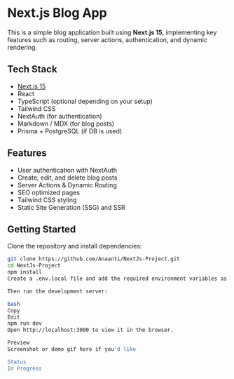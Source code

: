 # Next.js Blog App

This is a simple blog application built using **Next.js 15**, implementing key features such as routing, server actions, authentication, and dynamic rendering.

## Tech Stack

- [Next.js 15](https://nextjs.org/)
- React
- TypeScript (optional depending on your setup)
- Tailwind CSS
- NextAuth (for authentication)
- Markdown / MDX (for blog posts)
- Prisma + PostgreSQL (if DB is used)

## Features

- User authentication with NextAuth
- Create, edit, and delete blog posts
- Server Actions & Dynamic Routing
- SEO optimized pages
- Tailwind CSS styling
- Static Site Generation (SSG) and SSR

## Getting Started

Clone the repository and install dependencies:

```bash
git clone https://github.com/Anaanti/NextJs-Project.git
cd NextJs-Project
npm install
Create a .env.local file and add the required environment variables as per the setup (e.g., for database and authentication).

Then run the development server:

bash
Copy
Edit
npm run dev
Open http://localhost:3000 to view it in the browser.

Preview
Screenshot or demo gif here if you'd like

Status
In Progress 

